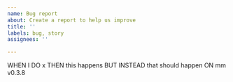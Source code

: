 ```yaml
---
name: Bug report
about: Create a report to help us improve
title: ''
labels: bug, story
assignees: ''

---
```


WHEN I DO x
THEN this happens
BUT INSTEAD that should happen
ON mm v0.3.8
